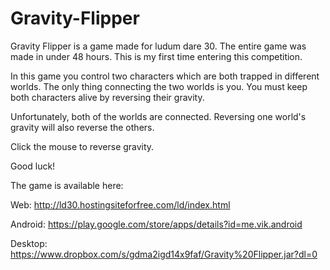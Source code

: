 Gravity-Flipper
===============

Gravity Flipper is a game made for ludum dare 30. 
The entire game was made in under 48 hours. 
This is my first time entering this competition.

In this game you control two characters which are both trapped in different worlds.
The only thing connecting the two worlds is you. 
You must keep both characters alive by reversing their gravity.

Unfortunately, both of the worlds are connected.
Reversing one world's gravity will also reverse the others.

Click the mouse to reverse gravity. 

Good luck!

The game is available here:

Web: http://ld30.hostingsiteforfree.com/ld/index.html

Android: https://play.google.com/store/apps/details?id=me.vik.android 

Desktop: https://www.dropbox.com/s/gdma2igd14x9faf/Gravity%20Flipper.jar?dl=0 
